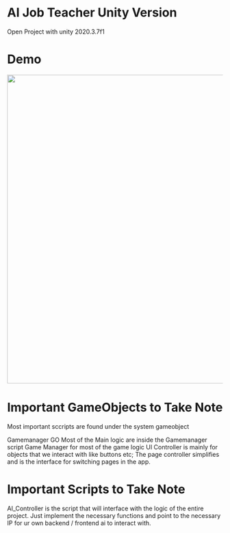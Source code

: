 # AI Job Teacher Unity Version

Open Project with unity 2020.3.7f1

# Demo

<p align="center">
    <img src="demo.gif" height="720">
</p>

# Important GameObjects to Take Note
Most important sccripts are found under the system gameobject

Gamemanager GO
Most of the Main logic are inside the Gamemanager script
Game Manager for most of the game logic 
UI Controller is mainly for objects that we interact with like buttons etc;
The page controller simplifies and is the interface for switching pages in the app.

# Important Scripts to Take Note
AI_Controller is the script that will interface with the  logic of the entire project.
Just implement the necessary functions and point to the necessary IP for ur own backend / frontend ai to interact with.

